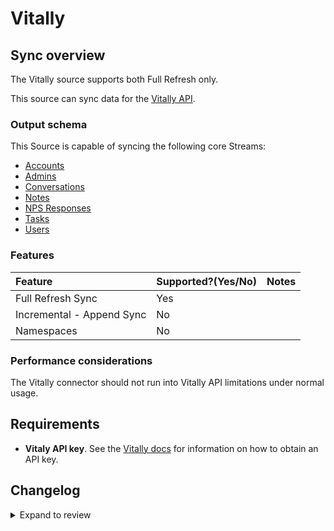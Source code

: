 # Vitally

## Sync overview

The Vitally source supports both Full Refresh only.

This source can sync data for the [Vitally API](https://docs.vitally.io/pushing-data-to-vitally/rest-api).

### Output schema

This Source is capable of syncing the following core Streams:

- [Accounts](https://docs.vitally.io/pushing-data-to-vitally/rest-api/accounts)
- [Admins](https://docs.vitally.io/pushing-data-to-vitally/rest-api/admins)
- [Conversations](https://docs.vitally.io/pushing-data-to-vitally/rest-api/conversations)
- [Notes](https://docs.vitally.io/pushing-data-to-vitally/rest-api/notes)
- [NPS Responses](https://docs.vitally.io/pushing-data-to-vitally/rest-api/nps-responses)
- [Tasks](https://docs.vitally.io/pushing-data-to-vitally/rest-api/tasks)
- [Users](https://docs.vitally.io/pushing-data-to-vitally/rest-api/users)

### Features

| Feature                   | Supported?\(Yes/No\) | Notes |
| :------------------------ | :------------------- | :---- |
| Full Refresh Sync         | Yes                  |       |
| Incremental - Append Sync | No                   |       |
| Namespaces                | No                   |       |

### Performance considerations

The Vitally connector should not run into Vitally API limitations under normal usage.

## Requirements

- **Vitaly API key**. See the [Vitally docs](https://docs.vitally.io/pushing-data-to-vitally/rest-api#authentication) for information on how to obtain an API key.

## Changelog

<details>
  <summary>Expand to review</summary>

| Version | Date       | Pull Request                                             | Subject                                     |
| :------ | :--------- | :------------------------------------------------------- | :------------------------------------------ |
| 0.3.0   | 2025-02-12 | [53648](https://github.com/airbytehq/airbyte/pull/53648) | Add support for custom domain.              |
| 0.2.1   | 2024-08-16 | [44196](https://github.com/airbytehq/airbyte/pull/44196) | Bump source-declarative-manifest version    |
| 0.2.0   | 2024-08-14 | [44049](https://github.com/airbytehq/airbyte/pull/44049) | Refactor connector to manifest-only format  |
| 0.1.13  | 2024-08-12 | [43850](https://github.com/airbytehq/airbyte/pull/43850) | Update dependencies                         |
| 0.1.12  | 2024-08-10 | [43505](https://github.com/airbytehq/airbyte/pull/43505) | Update dependencies                         |
| 0.1.11  | 2024-08-03 | [43189](https://github.com/airbytehq/airbyte/pull/43189) | Update dependencies                         |
| 0.1.10  | 2024-07-27 | [42607](https://github.com/airbytehq/airbyte/pull/42607) | Update dependencies                         |
| 0.1.9   | 2024-07-20 | [41877](https://github.com/airbytehq/airbyte/pull/41877) | Update dependencies                         |
| 0.1.8   | 2024-07-10 | [41378](https://github.com/airbytehq/airbyte/pull/41378) | Update dependencies                         |
| 0.1.7   | 2024-07-09 | [41223](https://github.com/airbytehq/airbyte/pull/41223) | Update dependencies                         |
| 0.1.6   | 2024-07-06 | [40808](https://github.com/airbytehq/airbyte/pull/40808) | Update dependencies                         |
| 0.1.5   | 2024-06-25 | [40287](https://github.com/airbytehq/airbyte/pull/40287) | Update dependencies                         |
| 0.1.4   | 2024-06-22 | [40189](https://github.com/airbytehq/airbyte/pull/40189) | Update dependencies                         |
| 0.1.3   | 2024-06-25 | [38605](https://github.com/airbytehq/airbyte/pull/38605) | Make compatible with builder                |
| 0.1.2   | 2024-06-06 | [39203](https://github.com/airbytehq/airbyte/pull/39203) | [autopull] Upgrade base image to v1.2.2     |
| 0.1.1   | 2024-05-20 | [38446](https://github.com/airbytehq/airbyte/pull/38446) | [autopull] base image + poetry + up_to_date |
| 0.1.0   | 2022-10-27 | [18545](https://github.com/airbytehq/airbyte/pull/18545) | Add Vitally Source Connector                |

</details>
